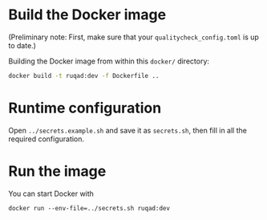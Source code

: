 # Build the Docker image

(Preliminary note: First, make sure that your `qualitycheck_config.toml` is up to date.)

Building the Docker image from within this `docker/` directory:

```sh
docker build -t ruqad:dev -f Dockerfile ..
```

# Runtime configuration #

Open `../secrets.example.sh` and save it as `secrets.sh`, then fill in all the required
configuration.

# Run the image #

You can start Docker with

`docker run --env-file=../secrets.sh ruqad:dev`
